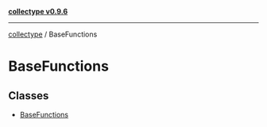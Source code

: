 [**collectype v0.9.6**](../README.md)

***

[collectype](../modules.md) / BaseFunctions

# BaseFunctions

## Classes

- [BaseFunctions](classes/BaseFunctions.md)
